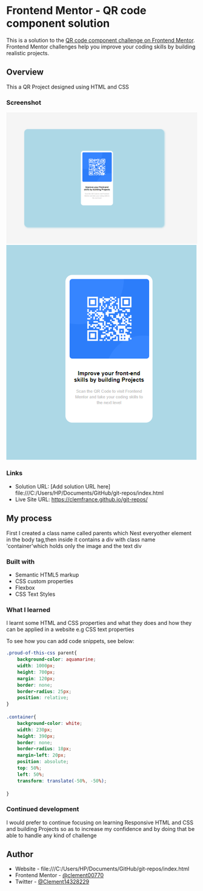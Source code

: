 # Frontend Mentor - QR code component solution

This is a solution to the [QR code component challenge on Frontend Mentor](https://www.frontendmentor.io/challenges/qr-code-component-iux_sIO_H). Frontend Mentor challenges help you improve your coding skills by building realistic projects. 


## Overview
  This a QR Project designed using HTML and CSS 
  
### Screenshot
![](<images/FireShot Capture 004 - QR Code - .png>)
![](<images/FireShot Capture 005 - QR Code - .png>)




### Links

- Solution URL: [Add solution URL here] file:///C:/Users/HP/Documents/GitHub/git-repos/index.html
- Live Site URL: https://clemfrance.github.io/git-repos/

## My process
  First I created a class name called parents which Nest everyother element in the body tag,then inside it contains a div with class name 'container'which holds only the image and the text div
### Built with

- Semantic HTML5 markup
- CSS custom properties
- Flexbox
- CSS Text Styles

### What I learned
  I learnt some HTML and CSS properties and what they does and how they can be applied in a website e.g CSS text properties

To see how you can add code snippets, see below:

```css
.proud-of-this-css parent{
    background-color: aquamarine;
    width: 1000px;
    height: 700px;
    margin: 120px;
    border: none;
    border-radius: 25px;
    position: relative;
}

.container{
    background-color: white;
    width: 230px;
    height: 390px;
    border: none;
    border-radius: 18px;
    margin-left: 20px;
    position: absolute;
    top: 50%;
    left: 50%;
    transform: translate(-50%, -50%);

}
```


### Continued development

  I would prefer to continue focusing on learning Responsive HTML and CSS and building Projects so as to increase my confidence and by doing that be able to handle any kind of challenge


## Author

- Website - file:///C:/Users/HP/Documents/GitHub/git-repos/index.html
- Frontend Mentor - [@clement00770](https://www.frontendmentor.io/profile/Clement)
- Twitter - [@Clement14328229](https://www.twitter.com/Clement)

